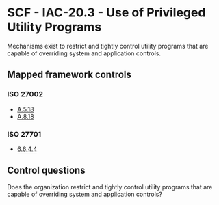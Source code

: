 # SCF - IAC-20.3 - Use of Privileged Utility Programs
Mechanisms exist to restrict and tightly control utility programs that are capable of overriding system and application controls.
## Mapped framework controls
### ISO 27002
- [A.5.18](../iso27002/a-5.md#a518)
- [A.8.18](../iso27002/a-8.md#a818)
  
### ISO 27701
- [6.6.4.4](../iso27701/6644.md)
  
## Control questions
Does the organization restrict and tightly control utility programs that are capable of overriding system and application controls?
  
